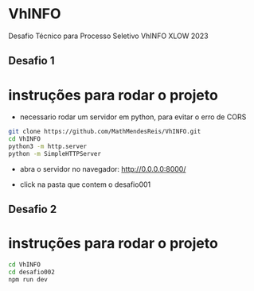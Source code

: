 # VhINFO
Desafio Técnico para Processo Seletivo VhINFO XLOW 2023


## Desafio 1

# instruções para rodar o projeto

- necessario rodar um servidor em python, para evitar o erro de CORS

```bash
git clone https://github.com/MathMendesReis/VhINFO.git
cd VhINFO 
python3 -m http.server
python -m SimpleHTTPServer
 ```

 - abra o servidor no navegador:
 http://0.0.0.0:8000/

 - click na pasta que contem o desafio001

 ## Desafio 2

# instruções para rodar o projeto

```bash
cd VhINFO 
cd desafio002
npm run dev
 ```
